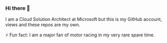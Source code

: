 ### Hi there 👋
I am a Cloud Solution Architect at Microsoft but this is my GitHub account, views and these repos are my own. 

⚡ Fun fact: I am a major fan of motor racing in my very rare spare time. 

<!--
**Sam-Rowe/Sam-Rowe** is a ✨ _special_ ✨ repository because its `README.md` (this file) appears on your GitHub profile.

Here are some ideas to get you started:

- 🔭 I’m currently working on ...
- 🌱 I’m currently learning ...
- 👯 I’m looking to collaborate on ...
- 🤔 I’m looking for help with ...
- 💬 Ask me about ...
- 📫 How to reach me: ...
- 😄 Pronouns: ...
- ⚡ Fun fact: ...
-->
